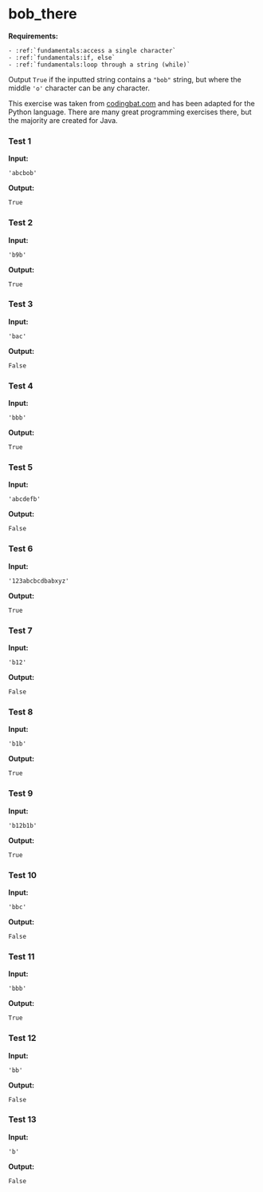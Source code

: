 # bob_there



**Requirements:**
```eval_rst
- :ref:`fundamentals:access a single character`
- :ref:`fundamentals:if, else`
- :ref:`fundamentals:loop through a string (while)`

```


Output `True` if the inputted string contains a `"bob"` string, but where the middle `'o'` character can be any character.

This exercise was taken from [codingbat.com](https://codingbat.com/prob/p175762) and has been adapted for the Python language. There are many great programming exercises there, but the majority are created for Java.






### Test 1
**Input:**
```
'abcbob'
```
**Output:**
```
True
```
### Test 2
**Input:**
```
'b9b'
```
**Output:**
```
True
```
### Test 3
**Input:**
```
'bac'
```
**Output:**
```
False
```
### Test 4
**Input:**
```
'bbb'
```
**Output:**
```
True
```
### Test 5
**Input:**
```
'abcdefb'
```
**Output:**
```
False
```
### Test 6
**Input:**
```
'123abcbcdbabxyz'
```
**Output:**
```
True
```
### Test 7
**Input:**
```
'b12'
```
**Output:**
```
False
```
### Test 8
**Input:**
```
'b1b'
```
**Output:**
```
True
```
### Test 9
**Input:**
```
'b12b1b'
```
**Output:**
```
True
```
### Test 10
**Input:**
```
'bbc'
```
**Output:**
```
False
```
### Test 11
**Input:**
```
'bbb'
```
**Output:**
```
True
```
### Test 12
**Input:**
```
'bb'
```
**Output:**
```
False
```
### Test 13
**Input:**
```
'b'
```
**Output:**
```
False
```

